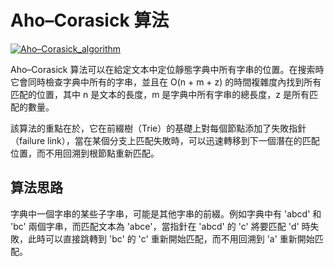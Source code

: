 # Aho–Corasick 算法

[![Aho–Corasick_algorithm](https://upload.wikimedia.org/wikipedia/commons/thumb/9/90/A_diagram_of_the_Aho-Corasick_string_search_algorithm.svg/220px-A_diagram_of_the_Aho-Corasick_string_search_algorithm.svg.png)](https://en.wikipedia.org/wiki/Aho%E2%80%93Corasick_algorithm)


Aho–Corasick 算法可以在給定文本中定位靜態字典中所有字串的位置。在搜索時它會同時檢查字典中所有的字串，並且在 O(n + m + z) 的時間複雜度內找到所有匹配的位置，其中 n 是文本的長度，m 是字典中所有字串的總長度，z 是所有匹配的數量。

該算法的重點在於，它在前綴樹（Trie）的基礎上對每個節點添加了失敗指針（failure link），當在某個分支上匹配失敗時，可以迅速轉移到下一個潛在的匹配位置，而不用回溯到根節點重新匹配。

## 算法思路

字典中一個字串的某些子字串，可能是其他字串的前綴。例如字典中有 'abcd' 和 'bc' 兩個字串，而匹配文本為 'abce'，當指針在 'abcd' 的 'c' 將要匹配 'd' 時失敗，此時可以直接跳轉到 'bc' 的 'c' 重新開始匹配，而不用回溯到 'a' 重新開始匹配。

